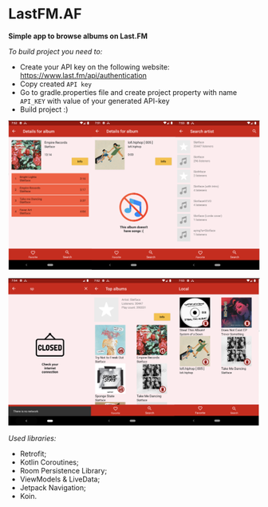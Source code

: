 # LastFM.AF

**Simple app to browse albums on Last.FM**

*To build project you need to:*

- Create your API key on the following website:
https://www.last.fm/api/authentication
- Copy created `API key`
- Go to gradle.properties file and create project property with name `API_KEY` with value of your generated API-key
- Build project :)


![This is an image](screenshots/screenshot1.png)

![This is an image](screenshots/screenshot2.png)

*Used libraries:*

- Retrofit;
- Kotlin Coroutines;
- Room Persistence Library;
- ViewModels & LiveData;
- Jetpack Navigation;
- Koin.
